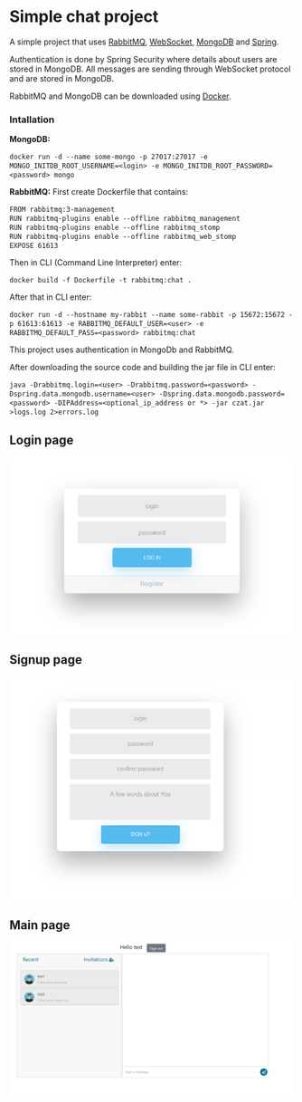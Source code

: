 # Simple chat project
A simple project that uses [RabbitMQ](https://www.rabbitmq.com/), [WebSocket](https://en.wikipedia.org/wiki/WebSocket), [MongoDB](https://www.mongodb.com/) and [Spring](https://spring.io/).

Authentication is done by Spring Security where details about users are stored in MongoDB. All messages are sending through WebSocket protocol and are stored in MongoDB.
 
RabbitMQ and MongoDB can be downloaded using [Docker](https://www.docker.com/).
 
### Intallation

**MongoDB:** 
```
docker run -d --name some-mongo -p 27017:27017 -e MONGO_INITDB_ROOT_USERNAME=<login> -e MONGO_INITDB_ROOT_PASSWORD=<password> mongo
```

**RabbitMQ:** First create Dockerfile that contains:
```
FROM rabbitmq:3-management
RUN rabbitmq-plugins enable --offline rabbitmq_management
RUN rabbitmq-plugins enable --offline rabbitmq_stomp
RUN rabbitmq-plugins enable --offline rabbitmq_web_stomp
EXPOSE 61613
```
Then in CLI (Command Line Interpreter) enter: 
```
docker build -f Dockerfile -t rabbitmq:chat .
```

After that in CLI enter: 
```
docker run -d --hostname my-rabbit --name some-rabbit -p 15672:15672 -p 61613:61613 -e RABBITMQ_DEFAULT_USER=<user> -e RABBITMQ_DEFAULT_PASS=<password> rabbitmq:chat
```

This project uses authentication in MongoDb and RabbitMQ. 

After downloading the source code and building the jar file in CLI enter: 
```
java -Drabbitmq.login=<user> -Drabbitmq.password=<password> -Dspring.data.mongodb.username=<user> -Dspring.data.mongodb.password=<password> -DIPAddress=<optional_ip_address or *> -jar czat.jar >logs.log 2>errors.log
```

## Login page

<p align="center"> 
<img src="https://github.com/mateuszgrzelak/pogaduszki/blob/master/github_images/login.png">
</p>

## Signup page

<p align="center"> 
<img src="https://github.com/mateuszgrzelak/pogaduszki/blob/master/github_images/register.png">
</p>

## Main page

<p align="center"> 
<img src="https://github.com/mateuszgrzelak/pogaduszki/blob/master/github_images/main.png">
</p>

